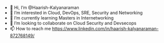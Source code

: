 

<!--
**harishk97/harishk97** is a ✨ _special_ ✨ repository because its `README.md` (this file) appears on your GitHub profile.

Here are some ideas to get you started: -->

- 👋 Hi, I’m @Haarish-Kalyanaraman
- 👀 I’m interested in Cloud, DevOps, SRE, Security and Networking
- 🌱 I’m currently learning Masters in Internetworking
- 💞️ I’m looking to collaborate on Cloud Security and Devsecops
- 📫 How to reach me https://www.linkedin.com/in/haarish-kalyanaraman-872768149/

